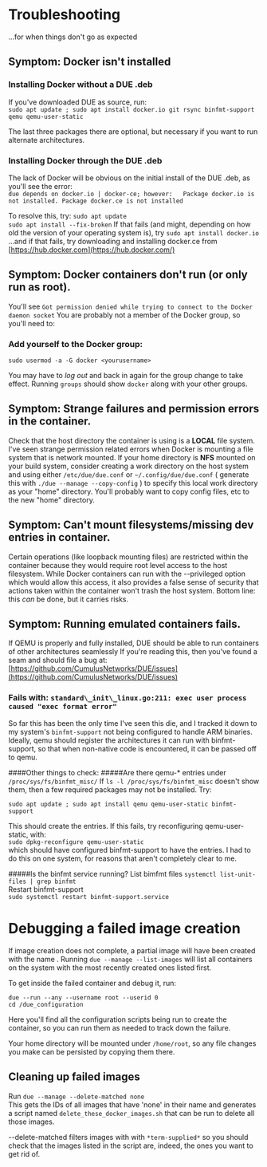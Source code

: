 # Troubleshooting
...for when things don't go as expected

## Symptom: Docker isn't installed

### Installing Docker without a DUE .deb
If you've downloaded DUE as source, run:  
`sudo apt update ; sudo apt install docker.io git rsync binfmt-support qemu qemu-user-static`  

The last three packages there are optional, but necessary if you want to run alternate architectures.

### Installing Docker through the DUE .deb
The lack of Docker will be obvious on the initial install of the DUE .deb, as you'll see the error:  
 `due depends on docker.io | docker-ce; however:  
 Package docker.io is not installed.
 Package docker.ce is not installed`  

To resolve this, try:
`sudo apt update`  
`sudo apt install --fix-broken`
If that fails (and might, depending on how old the version of your operating system is), try
`sudo apt install docker.io`
...and if that fails, try downloading and installing docker.ce from [https://hub.docker.com](https://hub.docker.com/)

## Symptom: Docker containers don't run (or only run as root).
You'll see `Got permission denied while trying to connect to the Docker daemon socket`
You are probably not a member of the Docker group, so you'll need to:

### Add yourself to the Docker group:  
`sudo usermod -a -G docker <yourusername>`  

You may have to *log out* and back in again for the group change to take effect.
Running `groups` should show `docker` along with your other groups.


## Symptom: Strange failures and permission errors in the container.
Check that the host directory the container is using is a **LOCAL** file system.
I've seen strange permission related errors when Docker is mounting a file system
that is network mounted. If your home directory is **NFS** mounted on your
build system, consider creating a work directory on the host system and using
either `/etc/due/due.conf` or `~/.config/due/due.conf` ( generate this with `./due --manage --copy-config` )
to specify this local work directory as your "home" directory.
You'll probably want to copy config files, etc to the new "home" directory.

## Symptom: Can't mount filesystems/missing dev entries in container.
Certain operations (like loopback mounting files) are restricted within the
container because they would require root level access to the host filesystem.
While Docker containers can run with the --privileged option which would
allow this access, it also provides a false sense of security that actions
taken within the container won't trash the host system.
Bottom line: this _can_ be done, but it carries risks.


## Symptom: Running emulated containers fails.
If QEMU is properly and fully installed, DUE should be able to run containers
of other architectures seamlessly
If you're reading this, then you've found a seam and should file a bug at:
[https://github.com/CumulusNetworks/DUE/issues](https://github.com/CumulusNetworks/DUE/issues)


### Fails with: `standard\_init\_linux.go:211: exec user process caused "exec format error"`
So far this has been the only time I've seen this die, and I tracked it down to my system's
`binfmt-support` not being configured to handle ARM binaries. Ideally, qemu should register
the architectures it can run with binfmt-support, so that when non-native code is encountered,
it can be passed off to qemu.

####Other things to check:
#####Are there qemu-* entries under `/proc/sys/fs/binfmt_misc/`
If  `ls -l /proc/sys/fs/binfmt_misc` doesn't show them, then a few required packages may not be installed. Try:

`sudo apt update ; sudo apt install qemu qemu-user-static binfmt-support`

This should create the entries. If this fails, try reconfiguring 
qemu-user-static, with:  
`sudo dpkg-reconfigure qemu-user-static`  
which should have configured binfmt-support to have the entries. I had to do this on one system, 
for reasons that aren't completely clear to me.

#####Is the binfmt service running? 
List bimfmt files
`systemctl list-unit-files | grep binfmt`  
Restart binfmt-support  
`sudo systemctl restart binfmt-support.service`  

# Debugging a failed image creation

If image creation does not complete, a partial image will have been created with the
name <none>. Running `due --manage --list-images` will list all containers on the 
system with the most recently created ones listed first.  

To get inside the failed container and debug it, run:  

`due --run --any --username root --userid 0`  
`cd /due_configuration`

Here you'll find all the configuration scripts being run to create the container,
so you can run them as needed to track down the failure.

Your home directory will be mounted under `/home/root`, so any file changes you make
can be persisted by copying them there.

## Cleaning up failed images
Run `due --manage --delete-matched none`  
This gets the IDs of all images that have 'none' in their name and generates 
a script named `delete_these_docker_images.sh` that can be run to delete all those images.

--delete-matched filters images with  with `*term-supplied*` so you should 
check that the images listed in the script are, indeed,
the ones you want to get rid of.
